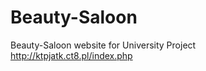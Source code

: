 # Beauty-Saloon
Beauty-Saloon website for University Project <br />
http://ktpjatk.ct8.pl/index.php
